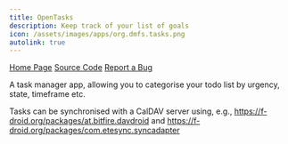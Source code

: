 ```yaml
---
title: OpenTasks
description: Keep track of your list of goals
icon: /assets/images/apps/org.dmfs.tasks.png
autolink: true
---
```


<div class="button-bar" markdown="0">
<a class="btn" href="https://opentasks.app/">Home Page</a>
<a class="btn" href="https://github.com/dmfs/opentasks">Source Code</a>
<a class="btn" href="https://github.com/dmfs/opentasks/issues">Report a Bug</a>
</div>

A task manager app, allowing you to categorise your todo list by urgency, state,
timeframe etc.

Tasks can be synchronised with a CalDAV server using, e.g.,
https://f-droid.org/packages/at.bitfire.davdroid and https://f-droid.org/packages/com.etesync.syncadapter
